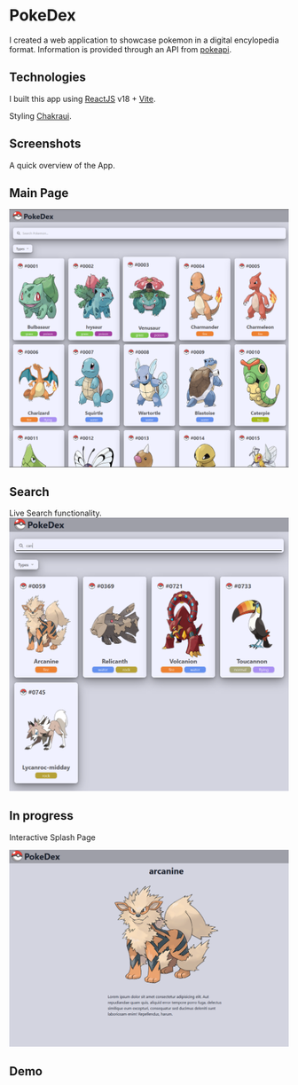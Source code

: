 # PokeDex

I created a web application to showcase pokemon in a digital encylopedia format. Information is provided through an API from [pokeapi](https://pokeapi.co).

## Technologies

I built this app using [ReactJS](https://reactjs.org/) v18 + [Vite](https://vitejs.dev/).

Styling  [Chakraui](https://chakra-ui.com/).

## Screenshots

A quick overview of the App.

## Main Page

![Image](<src/assets/Screenshot 2024-01-31 220031.png>)

## Search
Live Search functionality.
![Image](<src/assets/Screenshot 2024-01-31 220328.png>)

## In progress

Interactive Splash Page

![Image](<src/assets/Screenshot 2024-01-31 220436.png>)

## Demo
